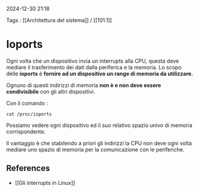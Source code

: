 2024-12-30 21:18

Tags : [[Architettura del sistema]] / [[101.1]]

# Ioports

Ogni volta che un dispositivo invia un interrupts alla CPU, questa deve mediare il trasferimento dei dati dalla periferica e la memoria. Lo scopo delle **ioports** è **fornire ad un dispositivo un range di memoria da utilizzare.**

Ognuno di questi indirizzi di memoria **non è e non deve essere condivisibile** con gli altri dispositivi.

Con il comando : 

```shell
cat /proc/ioports
```

Possiamo vedere ogni dispositivo ed il suo relativo spazio univo di memoria corrispondente.

Il vantaggio è che stabilendo a priori gli indirizzi la CPU non deve ogni volta mediare uno spazio di memoria per la comunicazione con le periferiche.
## References

- [[Gli interrupts in Linux]]